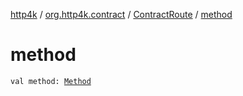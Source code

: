 [http4k](../../index.md) / [org.http4k.contract](../index.md) / [ContractRoute](index.md) / [method](./method.md)

# method

`val method: `[`Method`](../../org.http4k.core/-method/index.md)